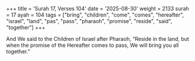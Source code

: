 +++
title = 'Surah 17, Verses 104'
date = '2025-08-30'
weight = 2133
surah = 17
ayah = 104
tags = ["bring", "children", "come", "comes", "hereafter", "israel", "land", "pas", "pass", "pharaoh", "promise", "reside", "said", "together"]
+++

And We said to the Children of Israel after Pharaoh, “Reside in the land, but when the promise of the Hereafter comes to pass, We will bring you all together.”